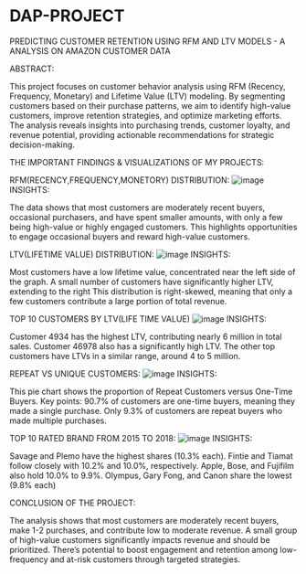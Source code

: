# DAP-PROJECT
PREDICTING CUSTOMER RETENTION USING RFM AND LTV MODELS - A ANALYSIS ON AMAZON CUSTOMER DATA

ABSTRACT:

This project focuses on customer behavior analysis using RFM (Recency, Frequency, Monetary) and Lifetime Value (LTV) modeling. By segmenting customers based on their purchase patterns, we aim to identify high-value customers, improve retention strategies, and optimize marketing efforts. The analysis reveals insights into purchasing trends, customer loyalty, and revenue potential, providing actionable recommendations for strategic decision-making.

THE IMPORTANT FINDINGS & VISUALIZATIONS OF MY PROJECTS:

RFM(RECENCY,FREQUENCY,MONETORY) DISTRIBUTION:
![image](https://github.com/user-attachments/assets/d186bd4c-50ff-4947-9b4a-124bfb9a7cb4)
INSIGHTS:
 
The data shows that most customers are moderately recent buyers, occasional purchasers, and have spent smaller amounts, with only a few being high-value or highly engaged 
customers. This highlights opportunities to engage occasional buyers and reward high-value customers.


LTV(LIFETIME VALUE) DISTRIBUTION:
![image](https://github.com/user-attachments/assets/e06184e1-f337-44ce-ac1e-0dc959d5b0ff)
INSIGHTS:

Most customers have a low lifetime value, concentrated near the left side of the graph.
A small number of customers have significantly higher LTV, extending to the right
This distribution is right-skewed, meaning that only a few customers contribute a large portion of total revenue.


TOP 10 CUSTOMERS BY LTV(LIFE TIME VALUE)
![image](https://github.com/user-attachments/assets/c3b589a1-b7b8-49d7-85ae-a05630a26078)
INSIGHTS:

Customer 4934 has the highest LTV, contributing nearly 6 million in total sales.
Customer 46978 also has a significantly high LTV.
The other top customers have LTVs in a similar range, around 4 to 5 million.


REPEAT VS UNIQUE CUSTOMERS:
![image](https://github.com/user-attachments/assets/9e5b388b-3fa6-4c82-9e2d-c699359bcbd3)
INSIGHTS:

This pie chart shows the proportion of Repeat Customers versus One-Time Buyers. Key points:
90.7% of customers are one-time buyers, meaning they made a single purchase.
Only 9.3% of customers are repeat buyers who made multiple purchases.


TOP 10 RATED BRAND FROM 2015 TO 2018:
![image](https://github.com/user-attachments/assets/815eb8ce-ad99-45c9-b129-e3202df02117)
INSIGHTS:

Savage and Plemo have the highest shares (10.3% each).
Fintie and Tiamat follow closely with 10.2% and 10.0%, respectively.
Apple, Bose, and Fujifilm also hold 10.0% to 9.9%.
Olympus, Gary Fong, and Canon share the lowest (9.8% each)


CONCLUSION OF THE PROJECT:

The analysis shows that most customers are moderately recent buyers, make 1-2 purchases, and contribute low to moderate revenue. A small group of high-value customers significantly impacts revenue and should be prioritized. There’s potential to boost engagement and retention among low-frequency and at-risk customers through targeted strategies.



